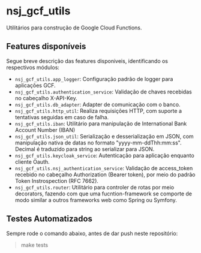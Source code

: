 # nsj_gcf_utils
Utilitários para construção de Google Cloud Functions.

## Features disponíveis

Segue breve descrição das features disponiveis, identificando os respectivos módulos:

* ```nsj_gcf_utils.app_logger```: Configuração padrão de logger para aplicações GCF.
* ```nsj_gcf_utils.authentication_service```: Validação de chaves recebidas no cabeçalho X-API-Key.
* ```nsj_gcf_utils.db_adapter```: Adapter de comunicação com o banco.
* ```nsj_gcf_utils.http_util```: Realiza requisições HTTP, com suporte a tentativas seguidas em caso de falha.
* ```nsj_gcf_utils.iban```: Utilitário para manipulação de International Bank Account Number (IBAN)
* ```nsj_gcf_utils.json_util```: Serialização e desserialização em JSON, com manipulação nativa de datas no formato "yyyy-mm-ddThh:mm:ss". Decimal é traduzido para string ao serializar para JSON.
* ```nsj_gcf_utils.keycloak_service```: Autenticação para aplicação enquanto cliente Oauth.
* ```nsj_gcf_utils.nsj_authentication_service```: Validação de access_token recebido no cabeçalho Authorization (Bearer token), por meio do padrão Token Instrospection (RFC 7662).
* ```nsj_gcf_utils.router```: Utilitário para controler de rotas por meio decorators, fazendo com que uma fucntion-framework se comporte de modo similar a outros frameworks web como Spring ou Symfony.

## Testes Automatizados

Sempre rode o comando abaixo, antes de dar push neste repositório:

> make tests
